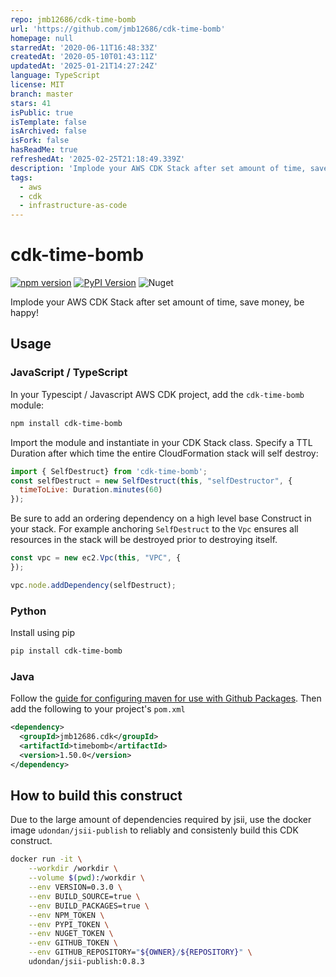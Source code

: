```yaml
---
repo: jmb12686/cdk-time-bomb
url: 'https://github.com/jmb12686/cdk-time-bomb'
homepage: null
starredAt: '2020-06-11T16:48:33Z'
createdAt: '2020-05-10T01:43:11Z'
updatedAt: '2025-01-21T14:27:24Z'
language: TypeScript
license: MIT
branch: master
stars: 41
isPublic: true
isTemplate: false
isArchived: false
isFork: false
hasReadMe: true
refreshedAt: '2025-02-25T21:18:49.339Z'
description: 'Implode your AWS CDK Stack after set amount of time, save money, be happy!'
tags:
  - aws
  - cdk
  - infrastructure-as-code
---
```


# cdk-time-bomb

[![npm version](https://badge.fury.io/js/cdk-time-bomb.svg)](https://badge.fury.io/js/cdk-time-bomb)
[![PyPI Version](https://badge.fury.io/py/cdk-time-bomb.svg)](https://badge.fury.io/py/cdk-time-bomb)
![Nuget](https://img.shields.io/nuget/v/cdk-time-bomb)

Implode your AWS CDK Stack after set amount of time, save money, be happy!

## Usage

### JavaScript / TypeScript

In your Typescipt / Javascript AWS CDK project, add the `cdk-time-bomb` module:

```bash
npm install cdk-time-bomb
```

Import the module and instantiate in your CDK Stack class.  Specify a TTL Duration after which time the entire CloudFormation stack will self destroy:


```javascript
import { SelfDestruct} from 'cdk-time-bomb';
const selfDestruct = new SelfDestruct(this, "selfDestructor", {
  timeToLive: Duration.minutes(60)
});
```

Be sure to add an ordering dependency on a high level base Construct in your stack.  For example anchoring `SelfDestruct` to the `Vpc` ensures all resources in the stack will be destroyed prior to destroying itself.

```javascript
const vpc = new ec2.Vpc(this, "VPC", {
});

vpc.node.addDependency(selfDestruct);
```

### Python

Install using pip

```bash
pip install cdk-time-bomb
```

### Java

Follow the [guide for configuring maven for use with Github Packages](https://docs.github.com/en/packages/using-github-packages-with-your-projects-ecosystem/configuring-apache-maven-for-use-with-github-packages).  Then add the following to your project's `pom.xml`

```xml
<dependency>
  <groupId>jmb12686.cdk</groupId>
  <artifactId>timebomb</artifactId>
  <version>1.50.0</version>
</dependency>
```

## How to build this construct

Due to the large amount of dependencies required by jsii, use the docker image `udondan/jsii-publish` to reliably and consistenly build this CDK construct.  

```bash
docker run -it \
    --workdir /workdir \
    --volume $(pwd):/workdir \
    --env VERSION=0.3.0 \
    --env BUILD_SOURCE=true \
    --env BUILD_PACKAGES=true \
    --env NPM_TOKEN \
    --env PYPI_TOKEN \
    --env NUGET_TOKEN \
    --env GITHUB_TOKEN \
    --env GITHUB_REPOSITORY="${OWNER}/${REPOSITORY}" \
    udondan/jsii-publish:0.8.3
```
